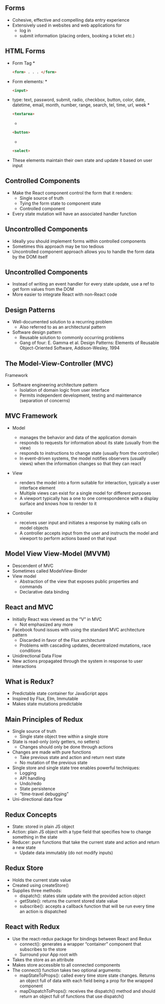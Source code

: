 ## Forms
* Cohesive, effective and compelling data entry experience
* Extensively used in websites and web
applications for
  * log in
  * submit information (placing orders, booking a ticket etc.)

## HTML Forms
* Form Tag
  * 
  ```html
  <form> . . . </form>
  ```
* Form elements:
  * 
  ```html
  <input>
  ```
* type: text, password, submit, radio, checkbox, button, color, date, datetime, email, month, number, range, search, tel, time, url, week
  * 
  ```html
  <textarea>
  ```
  * 
  ```html
  <button>
  ```
  * 
  ```html
  <select>
  ```
* These elements maintain their own state and update it based on user input

## Controlled Components
* Make the React component control the form that it renders:
  * Single source of truth
  * Tying the form state to component state
  * Controlled component
* Every state mutation will have an associated handler function

## Uncontrolled Components
* Ideally you should implement forms within controlled components
* Sometimes this approach may be too tedious
* Uncontrolled component approach allows you to handle the form data by the DOM itself

## Uncontrolled Components
* Instead of writing an event handler for every state update, use a ref to get form values from the DOM
* More easier to integrate React with non-React code

## Design Patterns
* Well-documented solution to a recurring problem
  * Also referred to as an architectural pattern
* Software design pattern
  * Reusable solution to commonly occurring problems
  * Gang of four: E. Gamma et al. Design Patterns: Elements of Reusable Object-Oriented Software, Addison-Wesley, 1994

## The Model-View-Controller (MVC)
Framework
* Software engineering architecture pattern
  * Isolation of domain logic from user interface
  * Permits independent development, testing and maintenance (separation of concerns)

## MVC Framework
* Model
  * manages the behavior and data of the application domain
  * responds to requests for information about its state (usually from the view)
  * responds to instructions to change state (usually from the controller)
  * In event-driven systems, the model notifies observers (usually views) when the information changes so that they can react

* View
  * renders the model into a form suitable for interaction, typically a user interface element
  * Multiple views can exist for a single model for different purposes
  * A viewport typically has a one to one correspondence with a display surface and knows how to render to it

* Controller
  * receives user input and initiates a response by making calls on model
objects
  * A controller accepts input from the user and instructs the model and viewport to perform actions based on that input

## Model View View-Model (MVVM)
* Descendent of MVC
* Sometimes called ModelView-Binder
* View model
  * Abstraction of the view that exposes public properties and commands
  * Declarative data binding

## React and MVC
* Initially React was viewed as the “V” in MVC
  * Not emphasized any more
* Facebook found issues with using the standard MVC architecture pattern
  * Discarded in favor of the Flux architecture
  * Problems with cascading updates, decentralized mutations, race conditions
* Unidirectional Data Flow
* New actions propagated through the system in response to user interactions

## What is Redux?
* Predictable state container for JavaScript apps
* Inspired by Flux, Elm, Immutable
* Makes state mutations predictable

## Main Principles of Redux
* Single source of truth
  * Single state object tree within a single store
* State is read-only (only getters, no setters)
  * Changes should only be done through actions
* Changes are made with pure functions
  * Take previous state and action and return next state
  * No mutation of the previous state
* Single store and single state tree enables powerful techniques:
  * Logging
  * API handling
  * Undo/redo
  * State persistence
  * “time-travel debugging”
* Uni-directional data flow

## Redux Concepts
* State: stored in plain JS object
* Action: plain JS object with a type field that specifies how to change something in the state
* Reducer: pure functions that take the current state and action and return a new state
  * Update data immutably (do not modify inputs)

## Redux Store
* Holds the current state value
* Created using createStore()
* Supplies three methods:
  * dispatch(): states state update with the provided action object
  * getState(): returns the current stored state value
  * subscribe(): accepts a callback function that will be run every time an action is dispatched

## React with Redux
* Use the react-redux package for bindings between React and Redux
  * connect(): generates a wrapper “container” component that subscribes to the store
  * Surround your App root with <Provider>
* Takes the store as an attribute
* Makes store accessible to all connected components
* The connect() function takes two optional arguments:
  * mapStateToProps(): called every time store state changes. Returns an object full of data with each field being a prop for the wrapped component
  * mapDispatchToProps(): receives the dispatch() method and should return an object full of functions that use dispatch()